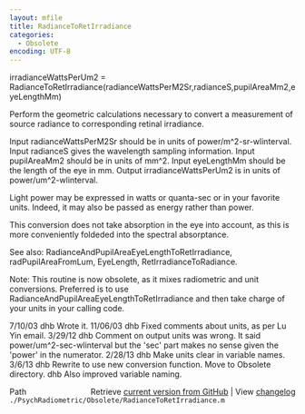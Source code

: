 ```yaml
---
layout: mfile
title: RadianceToRetIrradiance
categories:
  - Obsolete
encoding: UTF-8
---
```


irradianceWattsPerUm2 = RadianceToRetIrradiance(radianceWattsPerM2Sr,radianceS,pupilAreaMm2,eyeLengthMm)

Perform the geometric calculations necessary to convert a measurement of source
radiance to corresponding retinal irradiance.

  Input radianceWattsPerM2Sr should be in units of power/m^2-sr-wlinterval.
  Input radianceS gives the wavelength sampling information.
  Input pupilAreaMm2 should be in units of mm^2.
  Input eyeLengthMm should be the length of the eye in mm.
  Output irradianceWattsPerUm2 is in units of power/um^2-wlinterval.

  Light power may be expressed in watts or quanta-sec or in your
  favorite units.  Indeed, it may also be passed as energy rather
  than power.

This conversion does not take absorption in the eye into account,
as this is more conveniently foldeded into the spectral absorptance.

See also: RadianceAndPupilAreaEyeLengthToRetIrradiance, radPupilAreaFromLum, EyeLength, RetIrradianceToRadiance.

Note: This routine is now obsolete, as it mixes radiometric and unit conversions.  Preferred is to
use RadianceAndPupilAreaEyeLengthToRetIrradiance and then take charge of your units in your
calling code.

7/10/03  dhb  Wrote it.
11/06/03 dhb  Fixed comments about units, as per Lu Yin email.
3/29/12  dhb  Comment on output units was wrong.  It said power/um^2-sec-wlinterval
              but the 'sec' part makes no sense given the 'power' in the numerator.
2/28/13  dhb  Make units clear in variable names.
3/6/13   dhb  Rewrite to use new conversion function.  Move to Obsolete directory.
         dhb  Also improved variable naming.


<div class="code_header" style="text-align:right;">
  <span style="float:left;">Path&nbsp;&nbsp;</span> <span class="counter">Retrieve <a href=
  "https://raw.github.com/Psychtoolbox-3/Psychtoolbox-3/beta/./PsychRadiometric/Obsolete/RadianceToRetIrradiance.m">current version from GitHub</a> | View <a href=
  "https://github.com/Psychtoolbox-3/Psychtoolbox-3/commits/beta/./PsychRadiometric/Obsolete/RadianceToRetIrradiance.m">changelog</a></span>
</div>
<div class="code">
  <code>./PsychRadiometric/Obsolete/RadianceToRetIrradiance.m</code>
</div>
